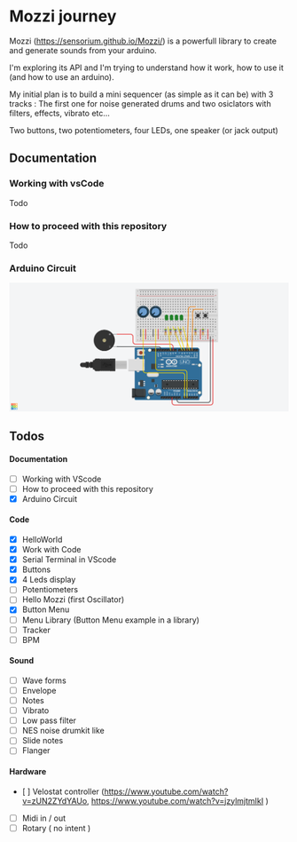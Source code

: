 # Mozzi journey

Mozzi (https://sensorium.github.io/Mozzi/) is a powerfull library to create and generate sounds from your arduino.

I'm exploring its API and I'm trying to understand how it work, how to use it (and how to use an arduino).

My initial plan is to build a mini sequencer (as simple as it can be) with 3 tracks : 
The first one for noise generated drums and two osiclators with filters, effects, vibrato etc...

Two buttons, two potentiometers, four LEDs, one speaker (or jack output) 

## Documentation
### Working with vsCode
Todo
### How to proceed with this repository
Todo
### Arduino Circuit

![Arduino Circuit](documentation/arduino_schema.png)

## Todos

#### Documentation

 - [ ] Working with VScode
 - [ ] How to proceed with this repository
 - [x] Arduino Circuit

#### Code

 - [x] HelloWorld
 - [x] Work with Code
 - [x] Serial Terminal in VScode
 - [x] Buttons
 - [x] 4 Leds display 
 - [ ] Potentiometers
 - [ ] Hello Mozzi (first Oscillator)
 - [x] Button Menu
 - [ ] Menu Library (Button Menu example in a library)
 - [ ] Tracker
 - [ ] BPM

#### Sound

 - [ ] Wave forms
 - [ ] Envelope
 - [ ] Notes
 - [ ] Vibrato
 - [ ] Low pass filter
 - [ ] NES noise drumkit like
 - [ ] Slide notes
 - [ ] Flanger

#### Hardware

 - [ ] Velostat controller (https://www.youtube.com/watch?v=zUN2ZYdYAUo, https://www.youtube.com/watch?v=jzylmjtmIkI )
 - [ ] Midi in / out
 - [ ] Rotary ( no intent )